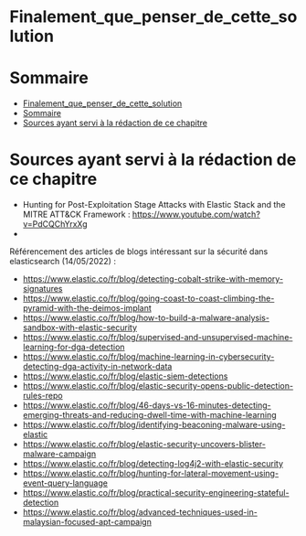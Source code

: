 # Finalement_que_penser_de_cette_solution
# Sommaire

- [Finalement_que_penser_de_cette_solution](#finalement_que_penser_de_cette_solution)
- [Sommaire](#sommaire)
- [Sources ayant servi à la rédaction de ce chapitre](#sources-ayant-servi-à-la-rédaction-de-ce-chapitre)


# Sources ayant servi à la rédaction de ce chapitre
- Hunting for Post-Exploitation Stage Attacks with Elastic Stack and the MITRE ATT&CK Framework : https://www.youtube.com/watch?v=PdCQChYrxXg
- 

Référencement des articles de blogs intéressant sur la sécurité dans elasticsearch (14/05/2022) :

- https://www.elastic.co/fr/blog/detecting-cobalt-strike-with-memory-signatures
- https://www.elastic.co/fr/blog/going-coast-to-coast-climbing-the-pyramid-with-the-deimos-implant
- https://www.elastic.co/fr/blog/how-to-build-a-malware-analysis-sandbox-with-elastic-security
- https://www.elastic.co/fr/blog/supervised-and-unsupervised-machine-learning-for-dga-detection
- https://www.elastic.co/fr/blog/machine-learning-in-cybersecurity-detecting-dga-activity-in-network-data
- https://www.elastic.co/fr/blog/elastic-siem-detections
- https://www.elastic.co/fr/blog/elastic-security-opens-public-detection-rules-repo
- https://www.elastic.co/fr/blog/46-days-vs-16-minutes-detecting-emerging-threats-and-reducing-dwell-time-with-machine-learning
- https://www.elastic.co/fr/blog/identifying-beaconing-malware-using-elastic
- https://www.elastic.co/fr/blog/elastic-security-uncovers-blister-malware-campaign
- https://www.elastic.co/fr/blog/detecting-log4j2-with-elastic-security
- https://www.elastic.co/fr/blog/hunting-for-lateral-movement-using-event-query-language
- https://www.elastic.co/fr/blog/practical-security-engineering-stateful-detection
- https://www.elastic.co/fr/blog/advanced-techniques-used-in-malaysian-focused-apt-campaign
